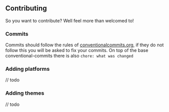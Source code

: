 ## Contributing
So you want to contribute? Well feel more than welcomed to!

### Commits
Commits should follow the rules of [conventionalcommits.org](https://www.conventionalcommits.org/en/v1.0.0/), if they do not follow this you will be asked to fix your commits. On top of the base conventional-commits there is also `chore: what was changed`

### Adding platforms

// todo

### Adding themes

// todo
